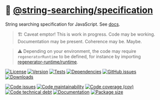 :scroll: [@string-searching/specification](https://string-searching.github.io/specification)
==

String searching specification for JavaScript.
See [docs](https://string-searching.github.io/specification/index.html).

> :building_construction: Caveat emptor! This is work in progress. Code may be
> working. Documentation may be present. Coherence may be. Maybe.

> :warning: Depending on your environment, the code may require
> `regeneratorRuntime` to be defined, for instance by importing
> [regenerator-runtime/runtime](https://www.npmjs.com/package/regenerator-runtime).

[![License](https://img.shields.io/github/license/string-searching/specification.svg)](https://raw.githubusercontent.com/string-searching/specification/main/LICENSE)
[![Version](https://img.shields.io/npm/v/@string-searching/specification.svg)](https://www.npmjs.org/package/@string-searching/specification)
[![Tests](https://img.shields.io/github/workflow/status/string-searching/specification/ci?event=push&label=tests)](https://github.com/string-searching/specification/actions/workflows/ci.yml?query=branch:main)
[![Dependencies](https://img.shields.io/librariesio/github/string-searching/specification.svg)](https://github.com/string-searching/specification/network/dependencies)
[![GitHub issues](https://img.shields.io/github/issues/string-searching/specification.svg)](https://github.com/string-searching/specification/issues)
[![Downloads](https://img.shields.io/npm/dm/@string-searching/specification.svg)](https://www.npmjs.org/package/@string-searching/specification)

[![Code issues](https://img.shields.io/codeclimate/issues/string-searching/specification.svg)](https://codeclimate.com/github/string-searching/specification/issues)
[![Code maintainability](https://img.shields.io/codeclimate/maintainability/string-searching/specification.svg)](https://codeclimate.com/github/string-searching/specification/trends/churn)
[![Code coverage (cov)](https://img.shields.io/codecov/c/gh/string-searching/specification/main.svg)](https://codecov.io/gh/string-searching/specification)
[![Code technical debt](https://img.shields.io/codeclimate/tech-debt/string-searching/specification.svg)](https://codeclimate.com/github/string-searching/specification/trends/technical_debt)
[![Documentation](https://string-searching.github.io/specification/badge.svg)](https://string-searching.github.io/specification/source.html)
[![Package size](https://img.shields.io/bundlephobia/minzip/@string-searching/specification)](https://bundlephobia.com/result?p=@string-searching/specification)
